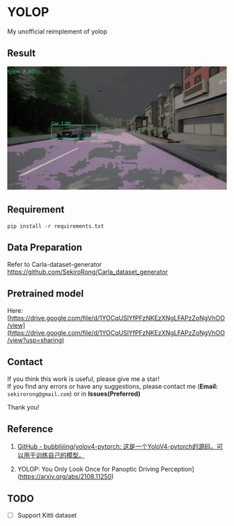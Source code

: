 # YOLOP

My unofficial reimplement of yolop

## Result

![output.gif](output.gif)

## Requirement

```
pip install -r requirements.txt
```

## Data Preparation

Refer to Carla-dataset-generator https://github.com/SekiroRong/Carla_dataset_generator

## Pretrained model
Here:
[https://drive.google.com/file/d/1YOCqUSlYfPFzNKEzXNgLFAPzZoNgVhOO/view](https://drive.google.com/file/d/1YOCqUSlYfPFzNKEzXNgLFAPzZoNgVhOO/view?usp=sharing)

## Contact

If you think this work is useful, please give me a star!  
If you find any errors or have any suggestions, please contact me (**Email:** `sekirorong@gmail.com`) or in **Issues(Preferred)**

Thank you!

## Reference

1. [GitHub - bubbliiiing/yolov4-pytorch: 这是一个YoloV4-pytorch的源码，可以用于训练自己的模型。](https://github.com/bubbliiiing/yolov4-pytorch)

2. YOLOP: You Only Look Once for Panoptic Driving Perception](https://arxiv.org/abs/2108.11250)

## TODO

- [ ] Support Kitti dataset
